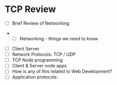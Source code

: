 # TCP Review

- [ ] Brief Review of Networking
- - [ ] Networking - things we need to know
- [ ] Client Server
- [ ] Network Protocols:  TCP / UDP
- [ ] TCP Node programming
- [ ] Client & Server node apps
- [ ] How is any of this related to Web Development?
- [ ] Application protocols:
